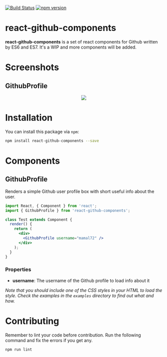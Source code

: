[![Build Status](https://travis-ci.org/mamal72/react-github-components.svg?branch=master)](https://travis-ci.org/mamal72/react-github-components)
[![npm version](https://badge.fury.io/js/react-github-components.svg)](https://badge.fury.io/js/react-github-components)
# react-github-components
**react-github-components** is a set of react components for Github written by ES6 and ES7. It's a WIP and more components will be added.


# Screenshots

## GithubProfile

<p align='center'>
    <img src='https://github.com/mamal72/react-github-components/raw/master/screenshot2.png' />
</p>


# Installation

You can install this package via `npm`:

```bash
npm install react-github-components --save
```


# Components
## GithubProfile
Renders a simple Github user profile box with short useful info about the user.

```jsx
import React, { Component } from 'react';
import { GithubProfile } from 'react-github-components';

class Test extends Component {
  render() {
    return (
      <div>
        <GithubProfile username="mamal72" />
      </div>
    );
  }
}
```

### Properties
* **username**: The username of the Github profile to load info about it

*Note that you should include one of the CSS styles in your HTML to load the style. Check the examples in the `examples` directory to find out what and how.*

# Contributing

Remember to lint your code before contribution. Run the following command and fix the errors if you get any.
```bash
npm run lint
```
